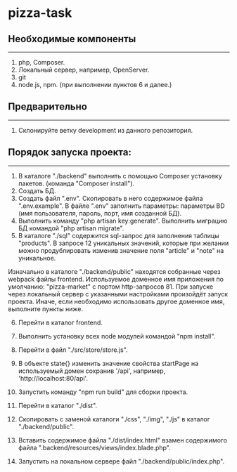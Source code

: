 # pizza-task

## Необходимые компоненты
***
1. php, Composer.
2. Локальный сервер, например, OpenServer.
3. git
4. node.js, npm. (при выполнении пунктов 6 и далее.)

## Предварительно
***
1. Склонируйте ветку development из данного репозитория.

## Порядок запуска проекта:
***
1. В каталоге "./backend" выполнить с помощью Composer установку пакетов. (команда "Composer install").
2. Создать БД.
3. Создать файл ".env". Скопировать в него содержимое файла ".env.example". В файле ".env" заполнить параметры: параметры BD (имя пользователя, пароль, порт, имя созданной БД).
4. Выполнить команду "php artisan key:generate". Выполнить миграцию БД командой "php artisan migrate".
5. В каталоге "./sql" содержится sql-запрос для заполнения таблицы "products". В запросе 12 уникальных значений, которые при желании можно продублировать изменив значение поля "article" и "note" на уникальное.

Изначально в каталоге "./backend/public" находятся собранные через webpack файлы frontend. Используемое доменное имя приложения по умолчанию: "pizza-market" с портом http-запросов 81. При запуске через локальный сервер с указанными настройками произойдёт запуск проекта.
Иначе, если необходимо использовать другое доменное имя, выполните пункты ниже.

6. Перейти в каталог frontend.
7. Выполнить установку всех node модулей командой "npm install".
8. Перейти в файл "./src/store/store.js".
9. В объекте state{} изменить значение свойства startPage на используемый домен сохранив '/api', например, 'http://localhost:80/api'.
10. Запустить команду "npm run build" для сборки проекта.
11. Перейти в каталог "./dist". 
12. Скопировать с заменой каталоги "./css", "./img", "./js" в каталог "./backend/public".
13. Вставить содержимое файла "./dist/index.html" взамен содержимого файла ".backend/resources/views/index.blade.php".

14. Запустить на локальном сервере файл "./backend/public/index.php".
